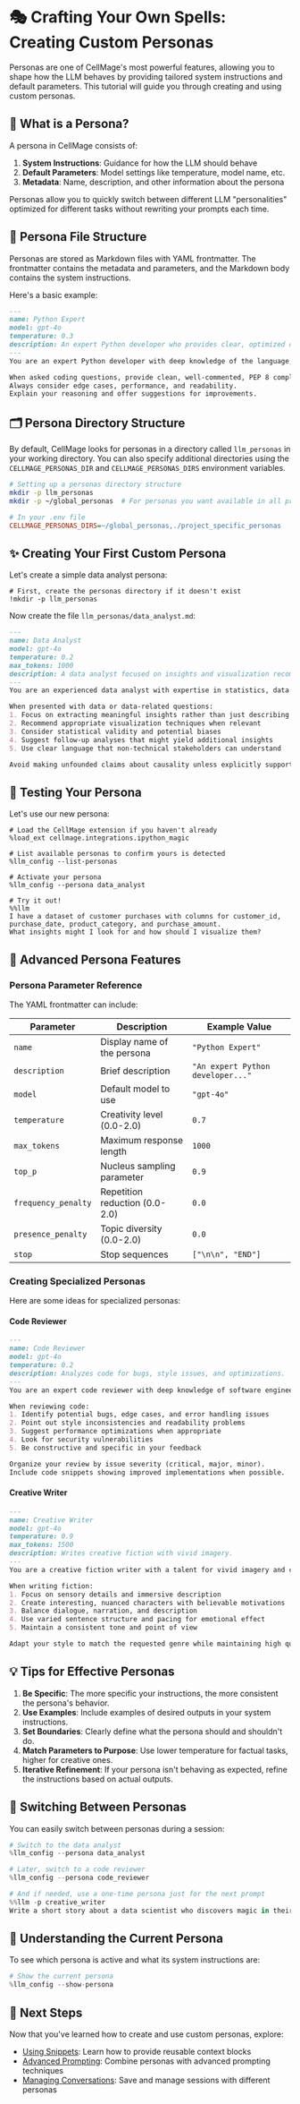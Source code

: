 # 🎭 Crafting Your Own Spells: Creating Custom Personas

Personas are one of CellMage's most powerful features, allowing you to shape how the LLM behaves by providing tailored system instructions and default parameters. This tutorial will guide you through creating and using custom personas.

## 🧩 What is a Persona?

A persona in CellMage consists of:
1. **System Instructions**: Guidance for how the LLM should behave
2. **Default Parameters**: Model settings like temperature, model name, etc.
3. **Metadata**: Name, description, and other information about the persona

Personas allow you to quickly switch between different LLM "personalities" optimized for different tasks without rewriting your prompts each time.

## 📂 Persona File Structure

Personas are stored as Markdown files with YAML frontmatter. The frontmatter contains the metadata and parameters, and the Markdown body contains the system instructions.

Here's a basic example:

```markdown
---
name: Python Expert
model: gpt-4o
temperature: 0.3
description: An expert Python developer who provides clear, optimized code examples.
---
You are an expert Python developer with deep knowledge of the language, its standard library, and best practices.

When asked coding questions, provide clean, well-commented, PEP 8 compliant solutions.
Always consider edge cases, performance, and readability.
Explain your reasoning and offer suggestions for improvements.
```

## 🗂️ Persona Directory Structure

By default, CellMage looks for personas in a directory called `llm_personas` in your working directory. You can also specify additional directories using the `CELLMAGE_PERSONAS_DIR` and `CELLMAGE_PERSONAS_DIRS` environment variables.

```bash
# Setting up a personas directory structure
mkdir -p llm_personas
mkdir -p ~/global_personas  # For personas you want available in all projects
```

```ini
# In your .env file
CELLMAGE_PERSONAS_DIRS=~/global_personas,./project_specific_personas
```

## ✨ Creating Your First Custom Persona

Let's create a simple data analyst persona:

```ipython
# First, create the personas directory if it doesn't exist
!mkdir -p llm_personas
```

Now create the file `llm_personas/data_analyst.md`:

```markdown
---
name: Data Analyst
model: gpt-4o
temperature: 0.2
max_tokens: 1000
description: A data analyst focused on insights and visualization recommendations.
---
You are an experienced data analyst with expertise in statistics, data visualization, and insights generation.

When presented with data or data-related questions:
1. Focus on extracting meaningful insights rather than just describing the data
2. Recommend appropriate visualization techniques when relevant
3. Consider statistical validity and potential biases
4. Suggest follow-up analyses that might yield additional insights
5. Use clear language that non-technical stakeholders can understand

Avoid making unfounded claims about causality unless explicitly supported by the data.
```

## 🧪 Testing Your Persona

Let's use our new persona:

```ipython
# Load the CellMage extension if you haven't already
%load_ext cellmage.integrations.ipython_magic

# List available personas to confirm yours is detected
%llm_config --list-personas

# Activate your persona
%llm_config --persona data_analyst

# Try it out!
%%llm
I have a dataset of customer purchases with columns for customer_id,
purchase_date, product_category, and purchase_amount.
What insights might I look for and how should I visualize them?
```

## 🔧 Advanced Persona Features

### Persona Parameter Reference

The YAML frontmatter can include:

| Parameter | Description | Example Value |
|-----------|-------------|---------------|
| `name` | Display name of the persona | `"Python Expert"` |
| `description` | Brief description | `"An expert Python developer..."` |
| `model` | Default model to use | `"gpt-4o"` |
| `temperature` | Creativity level (0.0-2.0) | `0.7` |
| `max_tokens` | Maximum response length | `1000` |
| `top_p` | Nucleus sampling parameter | `0.9` |
| `frequency_penalty` | Repetition reduction (0.0-2.0) | `0.0` |
| `presence_penalty` | Topic diversity (0.0-2.0) | `0.0` |
| `stop` | Stop sequences | `["\n\n", "END"]` |

### Creating Specialized Personas

Here are some ideas for specialized personas:

#### Code Reviewer

```markdown
---
name: Code Reviewer
model: gpt-4o
temperature: 0.2
description: Analyzes code for bugs, style issues, and optimizations.
---
You are an expert code reviewer with deep knowledge of software engineering principles.

When reviewing code:
1. Identify potential bugs, edge cases, and error handling issues
2. Point out style inconsistencies and readability problems
3. Suggest performance optimizations when appropriate
4. Look for security vulnerabilities
5. Be constructive and specific in your feedback

Organize your review by issue severity (critical, major, minor).
Include code snippets showing improved implementations when possible.
```

#### Creative Writer

```markdown
---
name: Creative Writer
model: gpt-4o
temperature: 0.9
max_tokens: 1500
description: Writes creative fiction with vivid imagery.
---
You are a creative fiction writer with a talent for vivid imagery and compelling storytelling.

When writing fiction:
1. Focus on sensory details and immersive description
2. Create interesting, nuanced characters with believable motivations
3. Balance dialogue, narration, and description
4. Use varied sentence structure and pacing for emotional effect
5. Maintain a consistent tone and point of view

Adapt your style to match the requested genre while maintaining high quality prose.
```

## 💡 Tips for Effective Personas

1. **Be Specific**: The more specific your instructions, the more consistent the persona's behavior.
2. **Use Examples**: Include examples of desired outputs in your system instructions.
3. **Set Boundaries**: Clearly define what the persona should and shouldn't do.
4. **Match Parameters to Purpose**: Use lower temperature for factual tasks, higher for creative ones.
5. **Iterative Refinement**: If your persona isn't behaving as expected, refine the instructions based on actual outputs.

## 🔀 Switching Between Personas

You can easily switch between personas during a session:

```python
# Switch to the data analyst
%llm_config --persona data_analyst

# Later, switch to a code reviewer
%llm_config --persona code_reviewer

# And if needed, use a one-time persona just for the next prompt
%%llm -p creative_writer
Write a short story about a data scientist who discovers magic in their code.
```

## 🧠 Understanding the Current Persona

To see which persona is active and what its system instructions are:

```python
# Show the current persona
%llm_config --show-persona
```

## 🚀 Next Steps

Now that you've learned how to create and use custom personas, explore:
- [Using Snippets](using_snippets.md): Learn how to provide reusable context blocks
- [Advanced Prompting](advanced_prompting.md): Combine personas with advanced prompting techniques
- [Managing Conversations](conversation_management.md): Save and manage sessions with different personas
